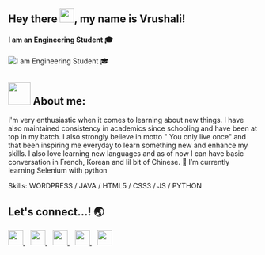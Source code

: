 ## Hey there <img src="https://github.com/TheDudeThatCode/TheDudeThatCode/blob/master/Assets/Hi.gif" width="29px">, my name is Vrushali!
#### I am an Engineering Student :mortar_board:
![I am Engineering Student :mortar_board:](https://user-images.githubusercontent.com/78303560/146250560-281d3ec0-d293-4012-834e-ec5339ff007c.jpg)

## <img src="https://github.com/TheDudeThatCode/TheDudeThatCode/blob/master/Assets/Developer.gif" width="45px"> About me:
I'm very enthusiastic when it comes to learning about new things. I have also maintained consistency in academics since schooling and have been at top in my batch. I also strongly believe in motto " You only live once" and that been inspiring me everyday to learn something new and enhance my skills. I also love learning new languages and as of now I can have basic conversation in French, Korean and lil bit of Chinese. 
 🌱 I’m currently learning Selenium with python
 
Skills: WORDPRESS / JAVA / HTML5 / CSS3 / JS / PYTHON

## Let's connect...! 	:earth_asia:
  <a href="https://www.linkedin.com/in/vrushali-pachchigar/">
    <img width="30px" src="https://www.vectorlogo.zone/logos/linkedin/linkedin-icon.svg" />
  </a>&ensp;
  <a href="https://twitter.com/Vrushali_32">
    <img width="30px" src="https://www.vectorlogo.zone/logos/twitter/twitter-official.svg" />
  </a>&ensp;
  <a href="https://www.instagram.com/vrushxlii/">
    <img width="30px" src="https://www.vectorlogo.zone/logos/instagram/instagram-icon.svg" />
  </a>&ensp;
  <a href="https://snapchat.com/add/vrushzzz">
    <img width="30px" src="https://www.vectorlogo.zone/logos/snapchat/snapchat-icon.svg" />
  </a>&ensp;
  <a href="https://www.facebook.com/vrushali.pachchigar.9">
    <img width="30px" src="https://www.vectorlogo.zone/logos/facebook/facebook-icon.svg" />
  </a>
